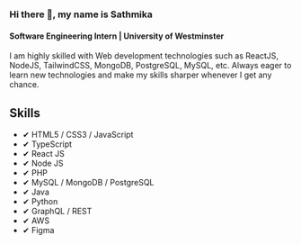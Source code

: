 ### Hi there 👋, my name is Sathmika
#### Software Engineering Intern | University of Westminster

I am highly skilled with Web development technologies such as ReactJS, NodeJS, TailwindCSS, MongoDB, PostgreSQL, MySQL, etc. Always eager to learn new technologies and make my skills sharper whenever I get any chance.

## Skills
* ✔ HTML5 / CSS3 / JavaScript
* ✔ TypeScript
* ✔ React JS
* ✔ Node JS
* ✔ PHP
* ✔ MySQL / MongoDB / PostgreSQL
* ✔ Java
* ✔ Python
* ✔ GraphQL / REST
* ✔ AWS
* ✔ Figma
